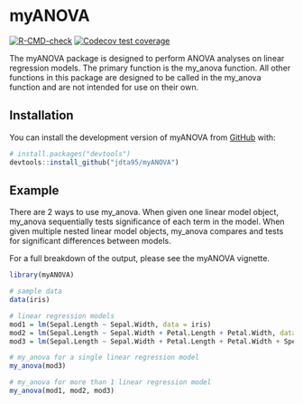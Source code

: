 
# myANOVA

<!-- badges: start -->
[![R-CMD-check](https://github.com/jdta95/myANOVA/actions/workflows/R-CMD-check.yaml/badge.svg)](https://github.com/jdta95/myANOVA/actions/workflows/R-CMD-check.yaml)
[![Codecov test coverage](https://codecov.io/gh/jdta95/myANOVA/branch/master/graph/badge.svg)](https://app.codecov.io/gh/jdta95/myANOVA?branch=master)
<!-- badges: end -->

The myANOVA package is designed to perform ANOVA analyses on linear regression models. The primary function is the my_anova function. All other functions in this package are designed to be called in the my_anova function and are not intended for use on their own.


## Installation

You can install the development version of myANOVA from [GitHub](https://github.com/jdta95/myANOVA) with:

``` r
# install.packages("devtools")
devtools::install_github("jdta95/myANOVA")
```

## Example

There are 2 ways to use my_anova. When given one linear model object, my_anova sequentially tests significance of each term in the model. When given multiple nested linear model objects, my_anova compares and tests for significant differences between models.

For a full breakdown of the output, please see the myANOVA vignette.

``` r
library(myANOVA)

# sample data
data(iris)

# linear regression models
mod1 = lm(Sepal.Length ~ Sepal.Width, data = iris)
mod2 = lm(Sepal.Length ~ Sepal.Width + Petal.Length + Petal.Width, data = iris)
mod3 = lm(Sepal.Length ~ Sepal.Width + Petal.Length + Petal.Width + Species, data = iris)

# my_anova for a single linear regression model
my_anova(mod3)

# my_anova for more than 1 linear regression model
my_anova(mod1, mod2, mod3)
```
